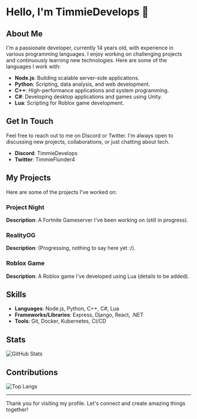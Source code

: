 # Hello, I'm TimmieDevelops 👋

## About Me
I'm a passionate developer, currently 14 years old, with experience in various programming languages. I enjoy working on challenging projects and continuously learning new technologies. Here are some of the languages I work with:

- **Node.js**: Building scalable server-side applications.
- **Python**: Scripting, data analysis, and web development.
- **C++**: High-performance applications and system programming.
- **C#**: Developing desktop applications and games using Unity.
- **Lua**: Scripting for Roblox game development.

## Get In Touch
Feel free to reach out to me on Discord or Twitter. I'm always open to discussing new projects, collaborations, or just chatting about tech.

- **Discord**: TimmieDevelops
- **Twitter**: TimmieFlunder4

## My Projects
Here are some of the projects I've worked on:

### Project Night
**Description**: A Fortnite Gameserver I've been working on (still in progress).

### RealityOG
**Description**: (Progressing, nothing to say here yet :/).

### Roblox Game
**Description**: A Roblox game I've developed using Lua (details to be added).

## Skills
- **Languages**: Node.js, Python, C++, C#, Lua
- **Frameworks/Libraries**: Express, Django, React, .NET
- **Tools**: Git, Docker, Kubernetes, CI/CD

## Stats
![GitHub Stats](https://github-readme-stats.vercel.app/api?username=TimmieDevelops&show_icons=true&theme=dark)

## Contributions
![Top Langs](https://github-readme-stats.vercel.app/api/top-langs/?username=TimmieDevelops&layout=compact&theme=dark)

---

Thank you for visiting my profile. Let's connect and create amazing things together!
